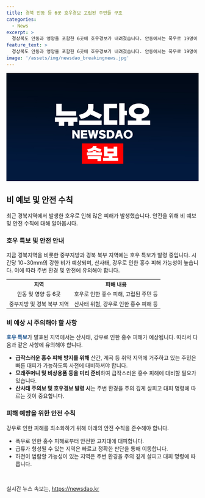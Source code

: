 ```yaml
---
title: 경북 안동 등 6곳 호우경보 고립된 주민들 구조
categories:
  - News
excerpt: >
  경상북도 안동과 영양을 포함한 6곳에 호우경보가 내려졌습니다. 안동에서는 폭우로 19명이 고립됐지만 소방당국과 자력에 의해 구조됐으며, 다른 지역에서도 구조작업이 이뤄지고 있습니다. 중앙재난안전대책본부는 1단계를 가동하여 호우 위기경보 수준을 주의 단계로 높였습니다. 현재 중부지방과 경북 북부 지역에서는 시간당 10~30mm의 강한 비가 내리고 있으며, 계곡물이나 하천 범람에 대비해야 합니다. (단축 147자)
feature_text: >
  경상북도 안동과 영양을 포함한 6곳에 호우경보가 내려졌습니다. 안동에서는 폭우로 19명이 고립됐지만 소방당국과 자력에 의해 구조됐으며, 다른 지역에서도 구조작업이 이뤄지고 있습니다. 중앙재난안전대책본부는 1단계를 가동하여 호우 위기경보 수준을 주의 단계로 높였습니다. 현재 중부지방과 경북 북부 지역에서는 시간당 10~30mm의 강한 비가 내리고 있으며, 계곡물이나 하천 범람에 대비해야 합니다. (단축 147자)
image: '/assets/img/newsdao_breakingnews.jpg'
---
```


<p><img src="/assets/img/newsdao_breakingnews.jpg" alt="implanttips 속보" /></p>

<h2 data-ke-size="size26">비 예보 및 안전 수칙</h2>

<p data-ke-size="size16">최근 경북지역에서 발생한 호우로 인해 많은 피해가 발생했습니다. 안전을 위해 비 예보 및 안전 수칙에 대해 알아봅시다.</p>

<h3>호우 특보 및 안전 안내</h3>

<p data-ke-size="size16">지금 경북지역을 비롯한 중부지방과 경북 북부 지역에는 호우 특보가 발령 중입니다. 시간당 10~30mm의 강한 비가 예상되며, 산사태, 강우로 인한 홍수 피해 가능성이 높습니다. 이에 따라 주변 환경 및 안전에 유의해야 합니다.</p>

<table>
    <tr>
        <td style="text-align: center; height: 17px;"><b>지역</b></td>
        <td style="text-align: center; height: 17px;"><b>피해 내용</b></td>
    </tr>
    <tr>
        <td style="text-align: center; height: 17px;">안동 및 영양 등 6곳</td>
        <td style="text-align: center; height: 17px;">호우로 인한 홍수 피해, 고립된 주민 등</td>
    </tr>
    <tr>
        <td style="text-align: center; height: 17px;">중부지방 및 경북 북부 지역</td>
        <td style="text-align: center; height: 17px;">산사태 위험, 강우로 인한 홍수 피해 등</td>
    </tr>
</table>

<h3>비 예상 시 주의해야 할 사항</h3>

<p data-ke-size="size16"><b><span style="color: #1a5490;">호우 특보</span></b>가 발효된 지역에서는 산사태, 강우로 인한 홍수 피해가 예상됩니다. 따라서 다음과 같은 사항에 유의해야 합니다.</p>

<ul>
    <li><b>급작스러운 홍수 피해 방지를 위해</b> 산간, 계곡 등 취약 지역에 거주하고 있는 주민은 빠른 대피가 가능하도록 사전에 대비하셔야 합니다.</li>
    <li><b>모래주머니 및 비상용품 등을 미리 준비</b>하여 급작스러운 홍수 피해에 대비할 필요가 있습니다.</li>
    <li><b>산사태 주의보 및 호우경보 발령 시</b>는 주변 환경을 주의 깊게 살피고 대피 명령에 따르는 것이 중요합니다.</li>
</ul>

<h3>피해 예방을 위한 안전 수칙</h3>

<p data-ke-size="size16">강우로 인한 피해를 최소화하기 위해 아래의 안전 수칙을 준수해야 합니다.</p>

<ul>
    <li>폭우로 인한 홍수 피해로부터 안전한 고지대에 대피합니다.</li>
    <li>급류가 형성될 수 있는 지역은 빠르고 정확한 판단을 통해 이동합니다.</li>
    <li>하천이 범람할 가능성이 있는 지역은 주변 환경을 주의 깊게 살피고 대피 명령에 따릅니다.</li>
</ul>

<p data-ke-size="size16">&nbsp;</p>
실시간 뉴스 속보는, <a href="https://newsdao.kr" rel="dofollow">https://newsdao.kr</a>


